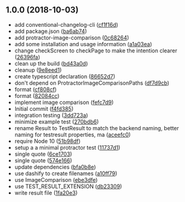 ## 1.0.0 (2018-10-03)

* add conventional-changelog-cli ([cf1f16d](https://github.com/JochenDiekenbrock/image-comparison-frontend/commit/cf1f16d))
* add package.json ([ba6ab74](https://github.com/JochenDiekenbrock/image-comparison-frontend/commit/ba6ab74))
* add protractor-image-comparison ([0c68264](https://github.com/JochenDiekenbrock/image-comparison-frontend/commit/0c68264))
* add some installation and usage information ([a1a03ea](https://github.com/JochenDiekenbrock/image-comparison-frontend/commit/a1a03ea))
* change checkScreen to checkPage to make the intention clearer ([26396fa](https://github.com/JochenDiekenbrock/image-comparison-frontend/commit/26396fa))
* clean up the build ([bd43a0d](https://github.com/JochenDiekenbrock/image-comparison-frontend/commit/bd43a0d))
* cleanup ([9e8eed1](https://github.com/JochenDiekenbrock/image-comparison-frontend/commit/9e8eed1))
* create typescript declaration ([86652d7](https://github.com/JochenDiekenbrock/image-comparison-frontend/commit/86652d7))
* don't depend on ProtractorImageComparisonPaths ([df7d9cb](https://github.com/JochenDiekenbrock/image-comparison-frontend/commit/df7d9cb))
* format ([cf808cf](https://github.com/JochenDiekenbrock/image-comparison-frontend/commit/cf808cf))
* format ([82084cc](https://github.com/JochenDiekenbrock/image-comparison-frontend/commit/82084cc))
* implement image comparison ([fefc7d9](https://github.com/JochenDiekenbrock/image-comparison-frontend/commit/fefc7d9))
* Initial commit ([f4fd385](https://github.com/JochenDiekenbrock/image-comparison-frontend/commit/f4fd385))
* integration testing ([3dd723a](https://github.com/JochenDiekenbrock/image-comparison-frontend/commit/3dd723a))
* minimize example test ([270bdb6](https://github.com/JochenDiekenbrock/image-comparison-frontend/commit/270bdb6))
* rename Result to TestResult to match the backend naming, better naming for testresult properties, ma ([aceefc0](https://github.com/JochenDiekenbrock/image-comparison-frontend/commit/aceefc0))
* require Node 10 ([51b98df](https://github.com/JochenDiekenbrock/image-comparison-frontend/commit/51b98df))
* setup a a minimal protractor test ([11737d1](https://github.com/JochenDiekenbrock/image-comparison-frontend/commit/11737d1))
* single quote ([6ce1703](https://github.com/JochenDiekenbrock/image-comparison-frontend/commit/6ce1703))
* single quote ([574e166](https://github.com/JochenDiekenbrock/image-comparison-frontend/commit/574e166))
* update dependencies ([bfa0b8e](https://github.com/JochenDiekenbrock/image-comparison-frontend/commit/bfa0b8e))
* use dashify to create filenames ([a10ff79](https://github.com/JochenDiekenbrock/image-comparison-frontend/commit/a10ff79))
* use ImageComparison ([ebe3dfe](https://github.com/JochenDiekenbrock/image-comparison-frontend/commit/ebe3dfe))
* use TEST_RESULT_EXTENSION ([db23309](https://github.com/JochenDiekenbrock/image-comparison-frontend/commit/db23309))
* write result file ([1fa20e3](https://github.com/JochenDiekenbrock/image-comparison-frontend/commit/1fa20e3))



